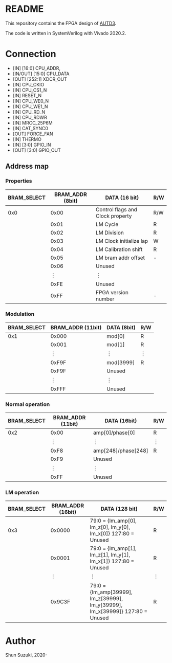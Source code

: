 # README

This repository contains the FPGA design of [AUTD3](https://hapislab.org/airborne-ultrasound-tactile-display?lang=en).

The code is written in SystemVerilog with Vivado 2020.2.

# Connection

* [IN] [16:0] CPU_ADDR,
* [IN/OUT] [15:0] CPU_DATA
* [OUT] [252:1] XDCR_OUT
* [IN] CPU_CKIO
* [IN] CPU_CS1_N
* [IN] RESET_N
* [IN] CPU_WE0_N
* [IN] CPU_WE1_N
* [IN] CPU_RD_N
* [IN] CPU_RDWR
* [IN] MRCC_25P6M
* [IN] CAT_SYNC0
* [OUT] FORCE_FAN
* [IN] THERMO
* [IN] [3:0] GPIO_IN
* [OUT] [3:0] GPIO_OUT

## Address map

### Properties

| BRAM_SELECT | BRAM_ADDR (8bit) | DATA (16 bit)                    | R/W |
|-------------|------------------|----------------------------------|-----|
| 0x0         | 0x00             | Control flags and Clock property | R/W |
| 　          | 0x01             | LM Cycle                         | R   |
| 　          | 0x02             | LM Division                      | R   |
| 　          | 0x03             | LM Clock initialize lap          | W   |
| 　          | 0x04             | LM Calibration shift             | R   |
| 　          | 0x05             | LM bram addr offset              | -   |
| 　          | 0x06             | Unused                           | 　  |
| 　          | ︙               | ︙                               | 　  |
| 　          | 0xFE             | Unused                           | 　  |
| 　          | 0xFF             | FPGA version number              | -   |

### Modulation

| BRAM_SELECT | BRAM_ADDR (11bit) | DATA (8bit) | R/W |
|-------------|-------------------|-------------|-----|
| 0x1         | 0x000             | mod[0]      | R   |
| 　          | 0x001             | mod[1]      | R   |
| 　          | ︙                | ︙          | ︙  |
| 　          | 0xF9F             | mod[3999]   | R   |
| 　          | 0xF9F             | Unused      | 　  |
| 　          | ︙                | ︙          | 　  |
| 　          | 0xFFF             | Unused      | 　  |

### Normal operation

| BRAM_SELECT | BRAM_ADDR (11bit) | DATA (16bit)        | R/W |
|-------------|-------------------|---------------------|-----|
| 0x2         | 0x00              | amp[0]/phase[0]     | R   |
| 　          | ︙                | ︙                  | ︙  |
| 　          | 0xF8              | amp[248]/phase[248] | R   |
| 　          | 0xF9              | Unused              | 　  |
| 　          | ︙                | ︙                  | 　  |
| 　          | 0xFF              | Unused              | 　  |

### LM operation

| BRAM_SELECT | BRAM_ADDR (16bit) | DATA (128 bit)                                                                       | R/W |
|-------------|-------------------|--------------------------------------------------------------------------------------|-----|
| 0x3         | 0x0000            | 79:0 = {lm_amp[0], lm_z[0],   lm_y[0], lm_x[0]}      127:80 = Unused                 | R   |
| 　          | 0x0001            | 79:0 = {lm_amp[1], lm_z[1],   lm_y[1], lm_x[1]}      127:80 = Unused                 | R   |
| 　          | ︙                | ︙                                                                                   | ︙  |
| 　          | 0x9C3F            | 79:0 = {lm_amp[39999],   lm_z[39999], lm_y[39999], lm_x[39999]}      127:80 = Unused | R   |

# Author

Shun Suzuki, 2020-
